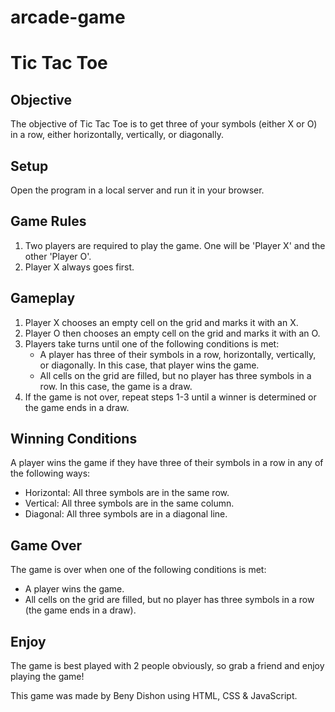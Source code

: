 # arcade-game

# Tic Tac Toe

## Objective
The objective of Tic Tac Toe is to get three of your symbols (either X or O) in a row, either horizontally, vertically, or diagonally.

## Setup
Open the program in a local server and run it in your browser.

## Game Rules
1. Two players are required to play the game. One will be 'Player X' and the other 'Player O'.
2. Player X always goes first.

## Gameplay
1. Player X chooses an empty cell on the grid and marks it with an X.
2. Player O then chooses an empty cell on the grid and marks it with an O.
3. Players take turns until one of the following conditions is met:
   - A player has three of their symbols in a row, horizontally, vertically, or diagonally. In this case, that player wins the game.
   - All cells on the grid are filled, but no player has three symbols in a row. In this case, the game is a draw.
4. If the game is not over, repeat steps 1-3 until a winner is determined or the game ends in a draw.

## Winning Conditions
A player wins the game if they have three of their symbols in a row in any of the following ways:
- Horizontal: All three symbols are in the same row.
- Vertical: All three symbols are in the same column.
- Diagonal: All three symbols are in a diagonal line.

## Game Over
The game is over when one of the following conditions is met:
- A player wins the game.
- All cells on the grid are filled, but no player has three symbols in a row (the game ends in a draw).

## Enjoy
The game is best played with 2 people obviously, so grab a friend and enjoy playing the game!

This game was made by Beny Dishon using HTML, CSS & JavaScript.